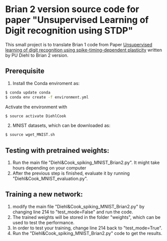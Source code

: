 # Brian 2 version source code for paper "Unsupervised Learning of Digit recognition using STDP"

This small project is to translate Brian 1 code from Paper 
[Unsupervised learning of digit recognition using spike-timing-dependent plasticity](https://www.frontiersin.org/articles/10.3389/fncom.2015.00099/full) written by PU Diehl to Brian 2 version. 


## Prerequisite
1. Install the Conda enviroment as:

```bash
$ conda update conda
$ conda env create -f environment.yml
```

Activate the environment with

```bash
$ source activate DiehlCook
```

2. MNIST datasets, which can be downloaded as:

```bash
$ source wget_MNIST.sh
```

## Testing with pretrained weights:

1. Run the main file "Diehl&Cook_spiking_MNIST_Brian2.py". It might take hours depending on your computer 
2. After the previous step is finished, evaluate it by running "Diehl&Cook_MNIST_evaluation.py".

## Training a new network:

1. modify the main file "Diehl&Cook_spiking_MNIST_Brian2.py" by changing line 214 to "test_mode=False" and run the code. 
2. The trained weights will be stored in the folder "weights", which can be used to test the performance.
3. In order to test your training, change line 214 back to "test_mode=True". 
4. Run the "Diehl&Cook_spiking_MNIST_Brian2.py" code to get the results. 
